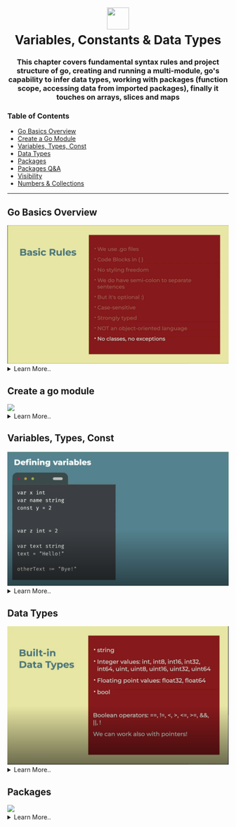 <h1 align="center"><img style="width: 50px; height: 50px;" src="https://external-content.duckduckgo.com/iu/?u=https%3A%2F%2Fmiro.medium.com%2Fv2%2Fresize%3Afit%3A1200%2F1*i2skbfmDsHayHhqPfwt6pA.png&f=1&nofb=1&ipt=a4c2f7e24c09760336433fc4e06c7f6c3f82d0fc57ab93c14699dec61d419415" /> </br> Variables, Constants & Data Types </h1>

<h3 align="center">This chapter covers fundamental syntax rules and project structure of go, creating and running a multi-module, go's capability to infer data types, working with packages (function scope, accessing data from imported packages), finally it touches on arrays, slices and maps</h3>

###  Table of Contents
  - [Go Basics Overview](#go-basics-overview)
  - [Create a Go Module](#create-a-go-module)
  - [Variables, Types, Const](#variables-types-const)
  - [Data Types](#data-types)
  - [Packages](#packages)
  - [Packages Q&A](#packages-q-a)
  - [Visibility](#visibility)
  - [Numbers & Collections](#numbers-&-collections)

---

## Go Basics Overview

<img src="../assets/go-basic-rules.png" />

<details>
 <summary>Learn More..</summary>

 - **Language Types**
    - Interpreted Languages -> Source Code `JS` `Python` `Ruby`
        - You write code and ship source code.
    - Intermediate Compiled Languages -> Bytecode `Java`
        - These languages compile and then ship to bytecode, this allows it to run on any os without specification `JVM`
    - **Compiled Languages -> Machine Code** `Go`
        - These languages compile and ship machine code for one cpu within the context of one os, these languages require you to specify the cpu & os to run it across platforms
    - **Go Language Types**
        - Go *ALSO* can be shipped in all three formats
            - Source code (transpiling into javascript)
            - bytecode (webassembly code)
            - machine code (what this course covers and most go applications in the wild will ship machine code)
    - **Note**
        - Go is more comparable to C than javascript overrall, thus the machine code use over source or bytecode
- **Basic Rules**
    - we use .go files
    - we use code blocks {}
        - we dont care about identation, spaces or tabs like python
    - no styling freedom
    - We do have semi-colon to seperate statements
        - only used if defining statements in the same line (optional)
        - new lines do not automatically mean new statement (the compiler understands the difference usually if rules are followed generally speaking)
    - case sensitive
        - named variables with lower case or upper case have different meanings
    - strongly typed
        - few use cases for dynamic typing
    - NOT an object-oriented language
        - no classes, no objects, no inheritance etc.
    - No exceptions
        - no try catch
        - go has a way to throw errors but not using exceptions
    - We have one file acting as the entry point (the main function)
    - A folder is a package
        - packages can have simple names, services, utily, data, llm (typical folder names)
    - Within one .go file we can have
        - variables
        - functions
        - type declarations
        - method declarations

- **Modules and CLI**
    - A module is a group of packages
        - a go module is simply a project or complete go application
    - Its our project
    - It contains a go.mod file with configuration and metadata

    - CLI manipulates the module
        - go mod init
        - go build
        - go run
        - go test
        - go get

</details>

## Create a go module

<img src="../assets/" />

<details>
 <summary>Learn More..</summary>

 - **How do you create a module?**
    - Create a new folder using your IDE or terminal
        - if using terminal run
        ```bash
        mkdir <module-name>
        ```
    - Now we are going to use the go cli to create the module
        - cd into the folder and run (terminal required)
        ```bash
        go mod init <module-name>
        ```
        - Naming convention can follow typical server application naming structure <app-services> <server> <backend> etc.
        - Optionally we can use a url to set the name, and this url does not have to exist on a network it is just a name set as a url i.e all of your modules can be prefixed with a company name `stratumlabs.ai/go/io`

    - Once you execute this command, a `go.mod` txt file will be created
        - This file contains all the metadata for our module, it should look something like this when initialized ->
            ```txt
            module stratumlabs.ai/go/io
            go 1.24
            ```
            - The name of the module
            - The version of go you want to use

        - Want to change the name of the module?
            - We can change the name of the module from this file by simply changing it!
        - Want to change the version?
            - We can change the version from this file by simply changing it!

    - *Summary*
        - So how do you create a go module?
            - you simply need a text file named go.mod with some go module metadata in the root of your project directory
        - The go.mod is similar to package.json in the javascript world, it will include any dependencies we bring in to our application similar to package.json

- *Whats the difference because we have a module*
    - To run our file from the first chapter, we used `go run <filename>` and the file name was mandatory to run the script/code in that file
    - Because we have a module we have more flexibility with how our code is run
        - i.e we can say I want to run code in this module, we can use `go run .` the . specifies the current module and go cli looks through all the files and looks for a package main with a function main. *this can be run from anywhere in the project and the main function can live in a file with any name, go cli will find the main function and run the module*
        - It is best practice to call the main file main.go but it is not mandatory, the only thing needed is `package main` `fun main() {}`

- *Workspaces and CLI*
    - Overview
        - In the first version of go, workspaces existed but it was deprecated
        - 1.18 workspaces were reintroduced

    - Workspaces
        - A way to manage multi module go applications, workspace is like a super module
        - It is a simple structure, you have the folder with several folders that will have several modules
        - Most applications in the wild are not multi-module so they dont have a workspace
        - it contains a go.work file with config metadata including which module to use

    - CLI
        - cli manipulates the worksapce
            - go work init

 - [inputoutput](../var-const-data/INPUTOUTPUT/) is the module example created for this section

</details>

## Variables, Types, Const

<img src="../assets/vars-types-const.png" />

<details>
 <summary>Learn More..</summary>

 - **Variables**
    - How do you declare a variable in go?
        - `var x int` (var keyword, x as name, int is type)
        - `var name string` (var keyword, name as name, string is type)
            - you create variables with var keyword, that is the only keyword go uses for variables
            - var keyword is followed with the identifier or name of the variable
            - the identifier is followed by the data type (no colon between name and type needed just a space)
            - any variable without an assignment (var x = 2, var name = "go"), they will be assigned nil by default (null or None)
        - `const y = 2`
            - declaring constants is similar to variables as it needs the const keyword, that is the only keyword go uses for constants
            - the const keyword is followed with the identifier or the name of the constant
            - then you assign the constant, when declaring constants we HAVE to include a value
            - constants can only be bool, string or numbers nothing else
                - constants in go are different than in js
                    - in js constants are set as immutable variables, which means it is a variable (a space in memory) that can not be changed (some engine checking that the value is not changed). Because it is just a space in memory you can assign any value, and the value simply can not be changed
                    - in go constants are constants which are fixed values, not a space in memory.
                    - when the compiler finds a constans reference it goes to the definition copies the value and pastes the value, with an exception for strings
                - you will not use const alot in go (urls, domains). Only things that will not change after compilation as a constant can not set its value at run time
        - `var z int = 2`
            - we can declare variables with initialization
        - `var text string`
        - `text = "hello!"`
            - we can declare variables without initialization and assign the variable later
            - strings with use double quotes, go does not recognize single quotes

        - `otherText := "Bye!`
            - we can use a variable initialization shortcut
            - using := (walrus operator), this will create the variable for you
            - we dont need the var keyword
            - this is used when you want to create the variable and assign a value
            - this syntax only works within functions, you can not set a global variable this way

[variable code examples](../var-const-data/INPUTOUTPUT/variable_declaration_examples.go)

</details>

## Data Types

<img src="../assets/data-types.png" />

<details>
 <summary>Learn More..</summary>

 - **string**
    - strings are declared with lower case s

- **integer values**
    - int (alias for int32)
    - int8, int16, int32, int64 (signed integer - can store from -127 to 128. if you want to set the amount of bits it will use in memory, this also sets the min and max that you can store there)
    - uint (alias for unit32)
    - uint8, uint16, uint32, uint64 (unsigned integer - can only store positive numbers from 0 - 155)

- **floating point values**
    - float32, float64 (in go and web, json every number in json will be converted to float64 so this will be commonly used with json data)

- **bool**
    - accepts true of false
    - *Boolean Operators*
        - == (equals),
        - != (not equals),
        - < (less than),
        - (> greater than),
        - <= (less than or equals)
        - (>= greater than or equals)
        - && (and)
        - || (or)
        - ! (not)

- **pointers**
    - lets say we have a variable we declared, then we create another variable that is pointing to the original this creates a link between our new variable and the old
        - pointers are simple in go, not as low level as c or c++

</details>

## Packages

<img src="../assets/" />

<details>
 <summary>Learn More..</summary>

 - go

</details>
